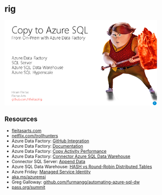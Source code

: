 # rig
![cover](https://github.com/hfleitas/rig/blob/master/PASSInsights201908-DBA/cover.png)

## Resources

* [fleitasarts.com](http://fleitasarts.com)
* [netflix.com/trollhunters](https://netflix.com/trollhunters)
* Azure Data Factory: [GitHub Integration](https://azure.microsoft.com/en-us/blog/azure-data-factory-visual-tools-now-supports-github-integration/)
* Azure Data Factory: [Documentation](https://docs.microsoft.com/en-us/azure/data-factory/)
* Azure Data Factory: [Copy Activity Performance](https://docs.microsoft.com/en-us/azure/data-factory/copy-activity-performance)
* Azure Data Factory: [Connector Azure SQL Data Warehouse](https://docs.microsoft.com/en-us/azure/data-factory/connector-azure-sql-data-warehouse)
* Connector SQL Server: [Append Data](https://docs.microsoft.com/en-us/azure/data-factory/connector-sql-server#append-data)
* Azure SQL Data Warehouse: [HASH vs Round-Robin Distributed Tables](https://blogs.msdn.microsoft.com/sqlcat/2015/08/11/choosing-hash-distributed-table-vs-round-robin-distributed-table-in-azure-sql-dw-service/)
* Azure Friday: [Managed Service Identity](https://www.youtube.com/watch?v=bBi1bll2928)
* [aka.ms/azuremsi](https://aka.ms/azuremsi)
* Greg Galloway: [github.com/furmangg/automating-azure-sql-dw](https://github.com/furmangg/automating-azure-sql-dw)
* [pass.org/summit](https://www.pass.org/summit/2019/Learn/SpeakerDetails.aspx?spid=4116)
